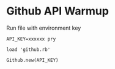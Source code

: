 <!-- Andrea A -->
# Github API Warmup

Run file with environment key

```
API_KEY=xxxxxx pry

load 'github.rb'

Github.new(API_KEY)
```